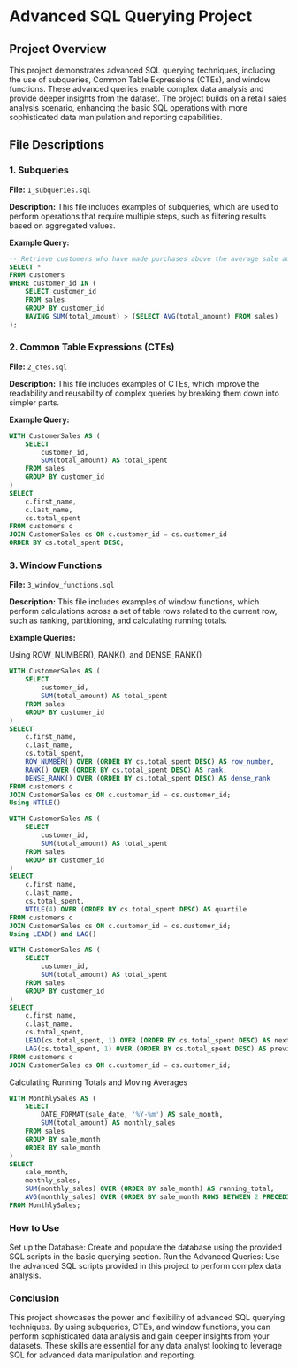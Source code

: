 # Advanced SQL Querying Project

## Project Overview
This project demonstrates advanced SQL querying techniques, including the use of subqueries, Common Table Expressions (CTEs), and window functions. These advanced queries enable complex data analysis and provide deeper insights from the dataset. The project builds on a retail sales analysis scenario, enhancing the basic SQL operations with more sophisticated data manipulation and reporting capabilities.

## File Descriptions

### 1. Subqueries
**File:** `1_subqueries.sql`

**Description:** This file includes examples of subqueries, which are used to perform operations that require multiple steps, such as filtering results based on aggregated values.

**Example Query:**
```sql
-- Retrieve customers who have made purchases above the average sale amount.
SELECT * 
FROM customers 
WHERE customer_id IN (
    SELECT customer_id 
    FROM sales 
    GROUP BY customer_id 
    HAVING SUM(total_amount) > (SELECT AVG(total_amount) FROM sales)
);
```
### 2. Common Table Expressions (CTEs)
**File:**  `2_ctes.sql`

**Description:** This file includes examples of CTEs, which improve the readability and reusability of complex queries by breaking them down into simpler parts.

**Example Query:**

```sql
WITH CustomerSales AS (
    SELECT 
        customer_id, 
        SUM(total_amount) AS total_spent
    FROM sales
    GROUP BY customer_id
)
SELECT 
    c.first_name, 
    c.last_name, 
    cs.total_spent
FROM customers c
JOIN CustomerSales cs ON c.customer_id = cs.customer_id
ORDER BY cs.total_spent DESC;
```

### 3. Window Functions
**File:** `3_window_functions.sql`

**Description:** This file includes examples of window functions, which perform calculations across a set of table rows related to the current row, such as ranking, partitioning, and calculating running totals.

**Example Queries:**

Using ROW_NUMBER(), RANK(), and DENSE_RANK()

```sql
WITH CustomerSales AS (
    SELECT 
        customer_id, 
        SUM(total_amount) AS total_spent
    FROM sales
    GROUP BY customer_id
)
SELECT 
    c.first_name, 
    c.last_name, 
    cs.total_spent,
    ROW_NUMBER() OVER (ORDER BY cs.total_spent DESC) AS row_number,
    RANK() OVER (ORDER BY cs.total_spent DESC) AS rank,
    DENSE_RANK() OVER (ORDER BY cs.total_spent DESC) AS dense_rank
FROM customers c
JOIN CustomerSales cs ON c.customer_id = cs.customer_id;
Using NTILE()
```
```sql
WITH CustomerSales AS (
    SELECT 
        customer_id, 
        SUM(total_amount) AS total_spent
    FROM sales
    GROUP BY customer_id
)
SELECT 
    c.first_name, 
    c.last_name, 
    cs.total_spent,
    NTILE(4) OVER (ORDER BY cs.total_spent DESC) AS quartile
FROM customers c
JOIN CustomerSales cs ON c.customer_id = cs.customer_id;
Using LEAD() and LAG()
```

```sql
WITH CustomerSales AS (
    SELECT 
        customer_id, 
        SUM(total_amount) AS total_spent
    FROM sales
    GROUP BY customer_id
)
SELECT 
    c.first_name, 
    c.last_name, 
    cs.total_spent,
    LEAD(cs.total_spent, 1) OVER (ORDER BY cs.total_spent DESC) AS next_total_spent,
    LAG(cs.total_spent, 1) OVER (ORDER BY cs.total_spent DESC) AS previous_total_spent
FROM customers c
JOIN CustomerSales cs ON c.customer_id = cs.customer_id;
```
Calculating Running Totals and Moving Averages

```sql
WITH MonthlySales AS (
    SELECT 
        DATE_FORMAT(sale_date, '%Y-%m') AS sale_month, 
        SUM(total_amount) AS monthly_sales
    FROM sales
    GROUP BY sale_month
    ORDER BY sale_month
)
SELECT 
    sale_month,
    monthly_sales,
    SUM(monthly_sales) OVER (ORDER BY sale_month) AS running_total,
    AVG(monthly_sales) OVER (ORDER BY sale_month ROWS BETWEEN 2 PRECEDING AND CURRENT ROW) AS moving_average
FROM MonthlySales;
```

### How to Use
Set up the Database: Create and populate the database using the provided SQL scripts in the basic querying section.
Run the Advanced Queries: Use the advanced SQL scripts provided in this project to perform complex data analysis.
### Conclusion
This project showcases the power and flexibility of advanced SQL querying techniques. By using subqueries, CTEs, and window functions, you can perform sophisticated data analysis and gain deeper insights from your datasets. These skills are essential for any data analyst looking to leverage SQL for advanced data manipulation and reporting.


